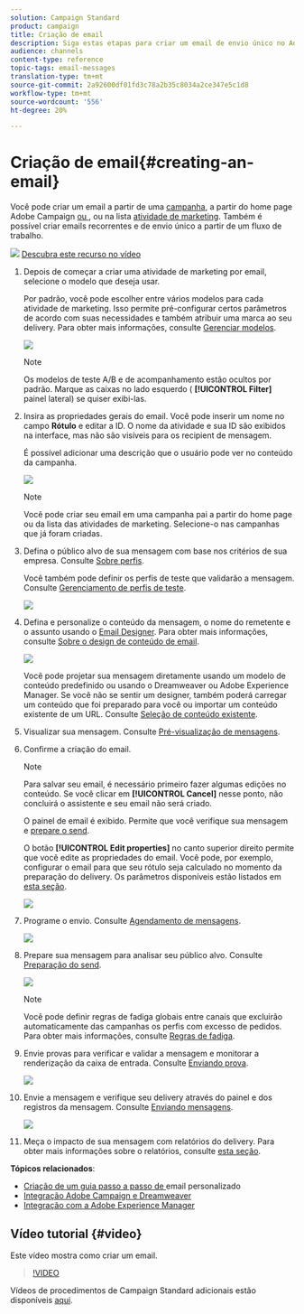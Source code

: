 ```yaml
---
solution: Campaign Standard
product: campaign
title: Criação de email
description: Siga estas etapas para criar um email de envio único no Adobe Campaign.
audience: channels
content-type: reference
topic-tags: email-messages
translation-type: tm+mt
source-git-commit: 2a92600df01fd3c78a2b35c8034a2ce347e5c1d8
workflow-type: tm+mt
source-wordcount: '556'
ht-degree: 20%

---
```



# Criação de email{#creating-an-email}

Você pode criar um email a partir de uma [campanha](../../start/using/marketing-activities.md#creating-a-marketing-activity), a partir do home page Adobe Campaign [ou ](../../start/using/interface-description.md#home-page), ou na lista [atividade de marketing](../../start/using/marketing-activities.md#about-marketing-activities). Também é possível criar emails recorrentes e de envio único a partir de um fluxo de trabalho.

![](assets/do-not-localize/how-to-video.png) [Descubra este recurso no vídeo](#video)

1. Depois de começar a criar uma atividade de marketing por email, selecione o modelo que deseja usar.

   Por padrão, você pode escolher entre vários modelos para cada atividade de marketing. Isso permite pré-configurar certos parâmetros de acordo com suas necessidades e também atribuir uma marca ao seu delivery. Para obter mais informações, consulte [Gerenciar modelos](../../start/using/marketing-activity-templates.md).

   ![](assets/email_creation_1.png)

   >[!NOTE]
   >
   >Os modelos de teste A/B e de acompanhamento estão ocultos por padrão. Marque as caixas no lado esquerdo ( **[!UICONTROL Filter]** painel lateral) se quiser exibi-las.

1. Insira as propriedades gerais do email. Você pode inserir um nome no campo **Rótulo** e editar a ID. O nome da atividade e sua ID são exibidos na interface, mas não são visíveis para os recipient de mensagem.

   É possível adicionar uma descrição que o usuário pode ver no conteúdo da campanha.

   ![](assets/email_creation_2.png)

   >[!NOTE]
   >
   >Você pode criar seu email em uma campanha pai a partir do home page ou da lista das atividades de marketing. Selecione-o nas campanhas que já foram criadas.

1. Defina o público alvo de sua mensagem com base nos critérios de sua empresa. Consulte [Sobre perfis](../../audiences/using/about-profiles.md).

   Você também pode definir os perfis de teste que validarão a mensagem. Consulte [Gerenciamento de perfis de teste](../../audiences/using/managing-test-profiles.md).

   ![](assets/email_creation_3.png)

1. Defina e personalize o conteúdo da mensagem, o nome do remetente e o assunto usando o [Email Designer](../../designing/using/designing-content-in-adobe-campaign.md). Para obter mais informações, consulte [Sobre o design de conteúdo de email](../../designing/using/designing-content-in-adobe-campaign.md).

   ![](assets/email_creation_4.png)

   Você pode projetar sua mensagem diretamente usando um modelo de conteúdo predefinido ou usando o Dreamweaver ou Adobe Experience Manager. Se você não se sentir um designer, também poderá carregar um conteúdo que foi preparado para você ou importar um conteúdo existente de um URL. Consulte [Seleção de conteúdo existente](../../designing/using/using-existing-content.md).

1. Visualizar sua mensagem. Consulte [Pré-visualização de mensagens](../../sending/using/previewing-messages.md).
1. Confirme a criação do email.

   >[!NOTE]
   >
   >Para salvar seu email, é necessário primeiro fazer algumas edições no conteúdo. Se você clicar em **[!UICONTROL Cancel]** nesse ponto, não concluirá o assistente e seu email não será criado.

   O painel de email é exibido. Permite que você verifique sua mensagem e [prepare o send](../../sending/using/preparing-the-send.md).

   O botão **[!UICONTROL Edit properties]** no canto superior direito permite que você edite as propriedades do email. Você pode, por exemplo, configurar o email para que seu rótulo seja calculado no momento da preparação do delivery.  Os parâmetros disponíveis estão listados em [esta seção](../../administration/using/configuring-email-channel.md#list-of-email-properties).

   ![](assets/delivery_dashboard_2.png)

1. Programe o envio. Consulte [Agendamento de mensagens](../../sending/using/about-scheduling-messages.md).

   ![](assets/delivery_planning.png)

1. Prepare sua mensagem para analisar seu público alvo. Consulte [Preparação do send](../../sending/using/confirming-the-send.md).

   ![](assets/preparing_delivery_2.png)

   >[!NOTE]
   >
   >Você pode definir regras de fadiga globais entre canais que excluirão automaticamente das campanhas os perfis com excesso de pedidos. Para obter mais informações, consulte [Regras de fadiga](../../sending/using/fatigue-rules.md).

1. Envie provas para verificar e validar a mensagem e monitorar a renderização da caixa de entrada. Consulte [Enviando prova](../../sending/using/sending-proofs.md).

   ![](assets/bat_select.png)

1. Envie a mensagem e verifique seu delivery através do painel e dos registros da mensagem. Consulte [Enviando mensagens](../../sending/using/confirming-the-send.md).

   ![](assets/confirm_delivery.png)

1. Meça o impacto de sua mensagem com relatórios do delivery. Para obter mais informações sobre o relatórios, consulte [esta seção](../../reporting/using/about-dynamic-reports.md).

**Tópicos relacionados**:

* [Criação de um guia passo a passo de ](https://helpx.adobe.com/br/campaign/kb/acs-get-started-with-emails.html) email personalizado
* [Integração Adobe Campaign e Dreamweaver](../../designing/using/using-integrations.md#editing-content-in-dreamweaver)
* [Integração com a Adobe Experience Manager](../../integrating/using/integrating-with-experience-manager.md)

## Vídeo tutorial {#video}

Este vídeo mostra como criar um email.

>[!VIDEO](https://video.tv.adobe.com/v/23721?quality=12)

Vídeos de procedimentos de Campaign Standard adicionais estão disponíveis [aqui](https://experienceleague.adobe.com/docs/campaign-standard-learn/tutorials/overview.html?lang=pt-BR).
